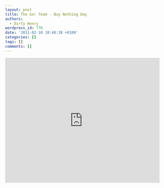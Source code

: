 ```yaml
---
layout: post
title: The Go! Team - Buy Nothing Day
authors:
  - Dirty Henry
wordpress_id: 776
date: '2011-02-10 10:48:38 +0100'
categories: []
tags: []
comments: []
---
```

<iframe title="YouTube video player" width="500" height="405" src="http://www.youtube.com/embed/fQ4f_lgdYz8?rel=0" frameborder="0" allowfullscreen></iframe>
